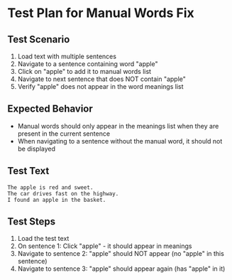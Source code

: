 # Test Plan for Manual Words Fix

## Test Scenario
1. Load text with multiple sentences
2. Navigate to a sentence containing word "apple"
3. Click on "apple" to add it to manual words list
4. Navigate to next sentence that does NOT contain "apple"
5. Verify "apple" does not appear in the word meanings list

## Expected Behavior
- Manual words should only appear in the meanings list when they are present in the current sentence
- When navigating to a sentence without the manual word, it should not be displayed

## Test Text
```
The apple is red and sweet. 
The car drives fast on the highway.
I found an apple in the basket.
```

## Test Steps
1. Load the test text
2. On sentence 1: Click "apple" - it should appear in meanings
3. Navigate to sentence 2: "apple" should NOT appear (no "apple" in this sentence)
4. Navigate to sentence 3: "apple" should appear again (has "apple" in it)